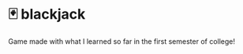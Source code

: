 # 🃏 blackjack
<p1 align = "center"> Game made with what I learned so far in the first semester of college!</p1>
